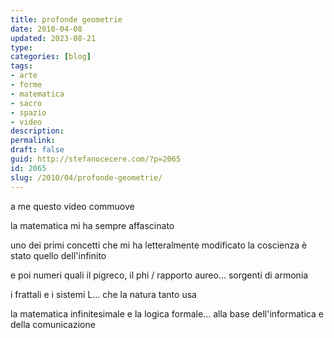 ```yaml
---
title: profonde geometrie
date: 2010-04-08
updated: 2023-08-21
type: 
categories: [blog]
tags:
- arte
- forme
- matematica
- sacro
- spazio
- video
description: 
permalink: 
draft: false
guid: http://stefanocecere.com/?p=2065
id: 2065
slug: /2010/04/profonde-geometrie/
---
```


a me questo video commuove

la matematica mi ha sempre affascinato
  
uno dei primi concetti che mi ha letteralmente modificato la coscienza è stato quello dell'infinito
  
e poi numeri quali il pigreco, il phi / rapporto aureo… sorgenti di armonia
  
i frattali e i sistemi L… che la natura tanto usa
  
la matematica infinitesimale e la logica formale… alla base dell'informatica e della comunicazione